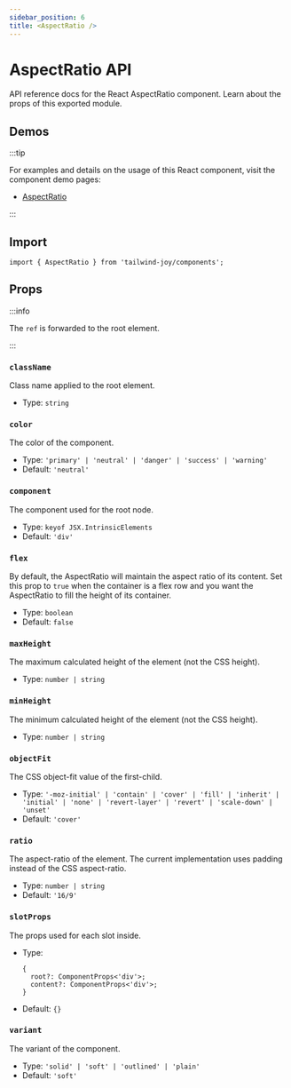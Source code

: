 ```yaml
---
sidebar_position: 6
title: <AspectRatio />
---
```


# AspectRatio API

<AvailableFrom version="0.5.0" />

API reference docs for the React AspectRatio component.
Learn about the props of this exported module.

## Demos

:::tip

For examples and details on the usage of this React component, visit the component demo pages:

- [AspectRatio](../components/aspect-ratio)

:::

## Import

```tsx
import { AspectRatio } from 'tailwind-joy/components';
```

## Props

:::info

The `ref` is forwarded to the root element.

:::

### `className`

Class name applied to the root element.

- Type: `string`

### `color`

The color of the component.

- Type: `'primary' | 'neutral' | 'danger' | 'success' | 'warning'`
- Default: `'neutral'`

### `component`

The component used for the root node.

- Type: `keyof JSX.IntrinsicElements`
- Default: `'div'`

### `flex`

By default, the AspectRatio will maintain the aspect ratio of its content.
Set this prop to `true` when the container is a flex row and you want the AspectRatio to fill the height of its container.

- Type: `boolean`
- Default: `false`

### `maxHeight`

The maximum calculated height of the element (not the CSS height).

- Type: `number | string`

### `minHeight`

The minimum calculated height of the element (not the CSS height).

- Type: `number | string`

### `objectFit`

The CSS object-fit value of the first-child.

- Type: `'-moz-initial' | 'contain' | 'cover' | 'fill' | 'inherit' | 'initial' | 'none' | 'revert-layer' | 'revert' | 'scale-down' | 'unset'`
- Default: `'cover'`

### `ratio`

The aspect-ratio of the element.
The current implementation uses padding instead of the CSS aspect-ratio.

- Type: `number | string`
- Default: `'16/9'`

### `slotProps`

The props used for each slot inside.

- Type:
  ```tsx
  {
    root?: ComponentProps<'div'>;
    content?: ComponentProps<'div'>;
  }
  ```
- Default: `{}`

### `variant`

The variant of the component.

- Type: `'solid' | 'soft' | 'outlined' | 'plain'`
- Default: `'soft'`
